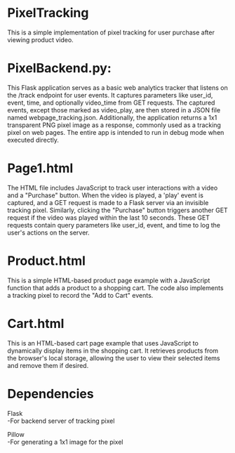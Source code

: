 # PixelTracking

This is a simple implementation of pixel tracking for user purchase after viewing product video.
# PixelBackend.py: 
  This Flask application serves as a basic web analytics tracker that listens on the /track endpoint for user events. It captures parameters like user_id, event, time, and optionally video_time from GET requests. The captured events, except those marked as video_play, are then stored in a JSON file named webpage_tracking.json. Additionally, the application returns a 1x1 transparent PNG pixel image as a response, commonly used as a tracking pixel on web pages. The entire app is intended to run in debug mode when executed directly.

  # Page1.html
  The HTML file includes JavaScript to track user interactions with a video and a "Purchase" button. When the video is played, a 'play' event is captured, and a GET request is made to a Flask server via an invisible tracking pixel. Similarly, clicking the "Purchase" button triggers another GET request if the video was played within the last 10 seconds. These GET requests contain query parameters like user_id, event, and time to log the user's actions on the server.

# Product.html
This is a simple HTML-based product page example with a JavaScript function that adds a product to a shopping cart. The code also implements a tracking pixel to record the "Add to Cart" events.

# Cart.html 
This is an HTML-based cart page example that uses JavaScript to dynamically display items in the shopping cart. It retrieves products from the browser's local storage, allowing the user to view their selected items and remove them if desired.

# Dependencies

Flask <br>
-For backend server of tracking pixel <br>

Pillow<br>
-For generating a 1x1 image for the pixel <br>
